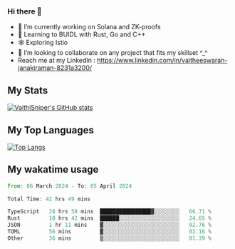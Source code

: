 ### Hi there 👋

- 🔭 I’m currently working on Solana and ZK-proofs
- 📖 Learning to BUIDL with Rust, Go and C++
- 🕸️ Exploring Istio
- 👯 I’m looking to collaborate on any project that fits my skillset ^_^
- Reach me at my LinkedIn : https://www.linkedin.com/in/vaitheeswaran-janakiraman-8231a3200/

## My Stats
[![VaithiSniper's GitHub stats](https://github-readme-stats.vercel.app/api?username=VaithiSniper&hide=stars&theme=radical)](https://github.com/anuraghazra/github-readme-stats)

## My Top Languages

[![Top Langs](https://github-readme-stats.vercel.app/api/top-langs/?username=VaithiSniper&layout=compact)](https://github.com/anuraghazra/github-readme-stats)

## My wakatime usage

<!--START_SECTION:waka-->

```rust
From: 06 March 2024 - To: 05 April 2024

Total Time: 42 hrs 49 mins

TypeScript   28 hrs 58 mins  ████████████████▓░░░░░░░░   66.71 %
Rust         10 hrs 42 mins  ██████░░░░░░░░░░░░░░░░░░░   24.65 %
JSON         1 hr 11 mins    ▓░░░░░░░░░░░░░░░░░░░░░░░░   02.76 %
TOML         56 mins         ▓░░░░░░░░░░░░░░░░░░░░░░░░   02.16 %
Other        36 mins         ▒░░░░░░░░░░░░░░░░░░░░░░░░   01.39 %
```

<!--END_SECTION:waka-->
